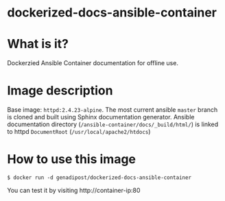 # dockerized-docs-ansible-container

# What is it? #
Dockerzied Ansible Container documentation for offline use.

# Image description #
Base image: `httpd:2.4.23-alpine`.
The most current ansible `master` branch is cloned and built using Sphinx documentation generator.
Ansible documentation directory (`/ansible-container/docs/_build/html/`) is linked to httpd `DocumentRoot` (`/usr/local/apache2/htdocs`)  

# How to use this image #

```console
$ docker run -d genadipost/dockerized-docs-ansible-container

```

You can test it by visiting http://container-ip:80
